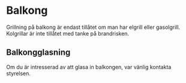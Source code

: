 # Balkong

Grillning på balkong är endast tillåtet om man har elgrill eller gasolgrill.
Kolgrillar är inte tillåtet med tanke på brandrisken.

## Balkongglasning

Om du är intresserad av att glasa in balkongen, var vänlig kontakta styrelsen.
